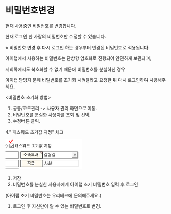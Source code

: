 # 비밀번호변경

현재 사용중인 비밀번호를 변경합니다.

현재 로그인 한 사람의 비밀번호만 수정할 수 있습니다.

※ 비밀번호 변경 후 다시 로그인 하는 경우부터 변경된 비밀번호로 적용됩니다.

아이랩에서 사용하는 비밀번호는 단방향 암호화로 진행되어 안전하게 보관되며,

저희쪽에서도 복호화할 수 없기 때문에 비밀번호를 분실하신 경우

아이랩 담당자 분께 비밀번호를 초기화 시켜달라고 요청한 뒤 다시 로그인하여 사용해주세요.

&lt;비밀번호 초기화 방법&gt;

1. 공통/코드관리 -&gt; 사용자 관리 화면으로 이동.
2. 비밀번호를 분실한 사용자를 조회 및 선택.
3. 수정버튼 클릭.

4." 패스워드 초기값 지정" 체크

![](../.gitbook/assets/018%20%286%29.png)

1. 저장
2. 비밀번호를 분실한 사용자에게 아이랩 초기 비밀번호 입력 후 로그인

\(아이랩 초기 비밀번호는 우리테크에 문의해주세요.\)

1. 로그인 후 자신만이 알 수 있는 비밀번호로 변경.

